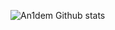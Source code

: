 ![An1dem Github stats](https://github-readme-stats.vercel.app/api?username=an1dem&show_icons=true&theme=dark)
